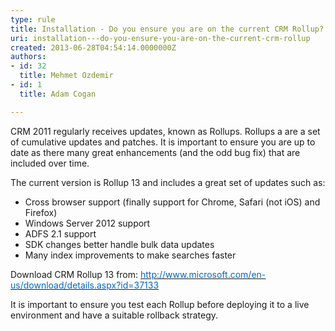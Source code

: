 ```yaml
---
type: rule
title: Installation - Do you ensure you are on the current CRM Rollup?
uri: installation---do-you-ensure-you-are-on-the-current-crm-rollup
created: 2013-06-28T04:54:14.0000000Z
authors:
- id: 32
  title: Mehmet Ozdemir
- id: 1
  title: Adam Cogan

---
```




<span class='intro'> CRM 2011 regularly receives updates, known as Rollups. Rollups a are a set of cumulative updates and patches. It is important to ensure you are up to date as there many great enhancements (and the odd bug fix) that are included over time.  </span>

<p>​The current version is Rollup 13 and includes a great set of updates such as&#58;</p><ul><li>Cross browser support (finally support for Chrome, Safari (not iOS) and Firefox)</li><li>Windows Server 2012 support</li><li>ADFS 2.1 support</li><li>SDK changes better handle bulk data updates</li><li>Many index improvements to make searches faster</li></ul><p>Download CRM Rollup 13 from&#58; <a href="http&#58;//www.microsoft.com/en-us/download/details.aspx?id=37133"><span style="text-decoration&#58;underline;"><font color="#0066cc">http&#58;//www.microsoft.com/en-us/download/details.aspx?id=37133</font></span></a></p><p>It is important to ensure you test each Rollup before deploying it to a live environment and have a suitable rollback strategy.</p><p>&#160;</p>


